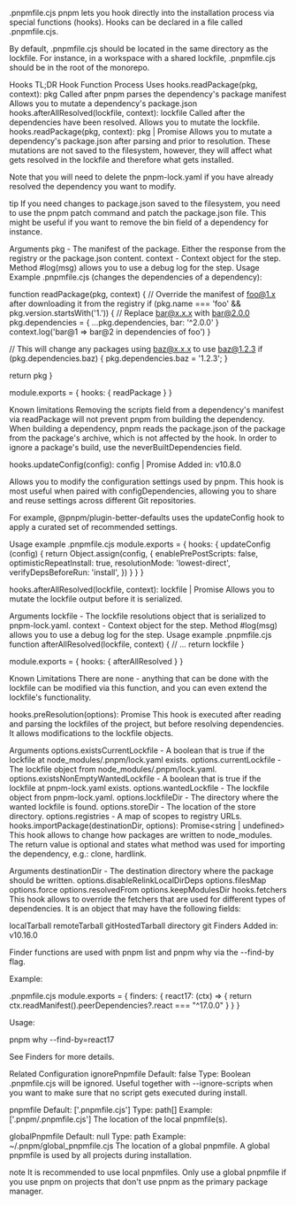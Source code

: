 .pnpmfile.cjs
pnpm lets you hook directly into the installation process via special functions (hooks). Hooks can be declared in a file called .pnpmfile.cjs.

By default, .pnpmfile.cjs should be located in the same directory as the lockfile. For instance, in a workspace with a shared lockfile, .pnpmfile.cjs should be in the root of the monorepo.

Hooks
TL;DR
Hook Function	Process	Uses
hooks.readPackage(pkg, context): pkg	Called after pnpm parses the dependency's package manifest	Allows you to mutate a dependency's package.json
hooks.afterAllResolved(lockfile, context): lockfile	Called after the dependencies have been resolved.	Allows you to mutate the lockfile.
hooks.readPackage(pkg, context): pkg | Promise<pkg>
Allows you to mutate a dependency's package.json after parsing and prior to resolution. These mutations are not saved to the filesystem, however, they will affect what gets resolved in the lockfile and therefore what gets installed.

Note that you will need to delete the pnpm-lock.yaml if you have already resolved the dependency you want to modify.

tip
If you need changes to package.json saved to the filesystem, you need to use the pnpm patch command and patch the package.json file. This might be useful if you want to remove the bin field of a dependency for instance.

Arguments
pkg - The manifest of the package. Either the response from the registry or the package.json content.
context - Context object for the step. Method #log(msg) allows you to use a debug log for the step.
Usage
Example .pnpmfile.cjs (changes the dependencies of a dependency):

function readPackage(pkg, context) {
  // Override the manifest of foo@1.x after downloading it from the registry
  if (pkg.name === 'foo' && pkg.version.startsWith('1.')) {
    // Replace bar@x.x.x with bar@2.0.0
    pkg.dependencies = {
      ...pkg.dependencies,
      bar: '^2.0.0'
    }
    context.log('bar@1 => bar@2 in dependencies of foo')
  }
  
  // This will change any packages using baz@x.x.x to use baz@1.2.3
  if (pkg.dependencies.baz) {
    pkg.dependencies.baz = '1.2.3';
  }
  
  return pkg
}

module.exports = {
  hooks: {
    readPackage
  }
}

Known limitations
Removing the scripts field from a dependency's manifest via readPackage will not prevent pnpm from building the dependency. When building a dependency, pnpm reads the package.json of the package from the package's archive, which is not affected by the hook. In order to ignore a package's build, use the neverBuiltDependencies field.

hooks.updateConfig(config): config | Promise<config>
Added in: v10.8.0

Allows you to modify the configuration settings used by pnpm. This hook is most useful when paired with configDependencies, allowing you to share and reuse settings across different Git repositories.

For example, @pnpm/plugin-better-defaults uses the updateConfig hook to apply a curated set of recommended settings.

Usage example
.pnpmfile.cjs
module.exports = {
  hooks: {
    updateConfig (config) {
      return Object.assign(config, {
        enablePrePostScripts: false,
        optimisticRepeatInstall: true,
        resolutionMode: 'lowest-direct',
        verifyDepsBeforeRun: 'install',
      })
    }
  }
}

hooks.afterAllResolved(lockfile, context): lockfile | Promise<lockfile>
Allows you to mutate the lockfile output before it is serialized.

Arguments
lockfile - The lockfile resolutions object that is serialized to pnpm-lock.yaml.
context - Context object for the step. Method #log(msg) allows you to use a debug log for the step.
Usage example
.pnpmfile.cjs
function afterAllResolved(lockfile, context) {
  // ...
  return lockfile
}

module.exports = {
  hooks: {
    afterAllResolved
  }
}

Known Limitations
There are none - anything that can be done with the lockfile can be modified via this function, and you can even extend the lockfile's functionality.

hooks.preResolution(options): Promise<void>
This hook is executed after reading and parsing the lockfiles of the project, but before resolving dependencies. It allows modifications to the lockfile objects.

Arguments
options.existsCurrentLockfile - A boolean that is true if the lockfile at node_modules/.pnpm/lock.yaml exists.
options.currentLockfile - The lockfile object from node_modules/.pnpm/lock.yaml.
options.existsNonEmptyWantedLockfile - A boolean that is true if the lockfile at pnpm-lock.yaml exists.
options.wantedLockfile - The lockfile object from pnpm-lock.yaml.
options.lockfileDir - The directory where the wanted lockfile is found.
options.storeDir - The location of the store directory.
options.registries - A map of scopes to registry URLs.
hooks.importPackage(destinationDir, options): Promise<string | undefined>
This hook allows to change how packages are written to node_modules. The return value is optional and states what method was used for importing the dependency, e.g.: clone, hardlink.

Arguments
destinationDir - The destination directory where the package should be written.
options.disableRelinkLocalDirDeps
options.filesMap
options.force
options.resolvedFrom
options.keepModulesDir
hooks.fetchers
This hook allows to override the fetchers that are used for different types of dependencies. It is an object that may have the following fields:

localTarball
remoteTarball
gitHostedTarball
directory
git
Finders
Added in: v10.16.0

Finder functions are used with pnpm list and pnpm why via the --find-by flag.

Example:

.pnpmfile.cjs
module.exports = {
  finders: {
    react17: (ctx) => {
      return ctx.readManifest().peerDependencies?.react === "^17.0.0"
    }
  }
}

Usage:

pnpm why --find-by=react17

See Finders for more details.

Related Configuration
ignorePnpmfile
Default: false
Type: Boolean
.pnpmfile.cjs will be ignored. Useful together with --ignore-scripts when you want to make sure that no script gets executed during install.

pnpmfile
Default: ['.pnpmfile.cjs']
Type: path[]
Example: ['.pnpm/.pnpmfile.cjs']
The location of the local pnpmfile(s).

globalPnpmfile
Default: null
Type: path
Example: ~/.pnpm/global_pnpmfile.cjs
The location of a global pnpmfile. A global pnpmfile is used by all projects during installation.

note
It is recommended to use local pnpmfiles. Only use a global pnpmfile if you use pnpm on projects that don't use pnpm as the primary package manager.

